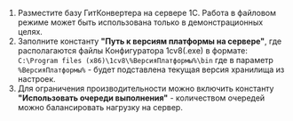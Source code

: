 1. Разместите базу ГитКонвертера на сервере 1С. Работа в файловом режиме может быть использована только в демонстрационных целях.
2. Заполните константу __"Путь к версиям платформы на сервере"__, где располагаются файлы Конфигуратора 1cv8(.exe) в формате: `C:\Program files (x86)\1cv8\%ВерсияПлатформы%\bin`
где в параметр `%ВерсияПлатформы%` - будет подставлена текущая версия хранилища из настроек.
4. Для ограничения производительности можно включить константу __"Использовать очереди выполнения"__ - количеством очередей можно балансировать нагрузку на сервер.
